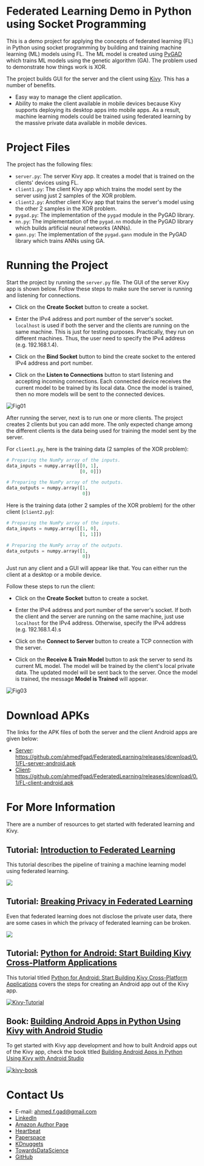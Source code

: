 # Federated Learning Demo in Python using Socket Programming

This is a demo project for applying the concepts of federated learning (FL) in Python using socket programming by building and training machine learning (ML) models using FL. The ML model is created using [PyGAD](https://pygad.readthedocs.io) which trains ML models using the genetic algorithm (GA). The problem used to demonstrate how things work is XOR.

The project builds GUI for the server and the client using [Kivy](https://kivy.org). This has a number of benefits.

- Easy way to manage the client application.
- Ability to make the client available in mobile devices because Kivy supports deploying its desktop apps into mobile apps. As a result, machine learning models could be trained using federated learning by the massive private data available in mobile devices. 

# Project Files

The project has the following files:

- `server.py`: The server Kivy app. It creates a model that is trained on the clients' devices using FL.
- `client1.py`: The client Kivy app which trains the model sent by the server using just 2 samples of the XOR problem.
- `client2.py`: Another client Kivy app that trains the server's model using the other 2 samples in the XOR problem.
- `pygad.py`: The implementation of the `pygad` module in the PyGAD library.
- `nn.py`: The implementation of the `pygad.nn` module in the PyGAD library which builds artificial neural networks (ANNs).
- `gann.py`: The implementation of the `pygad.gann` module in the PyGAD library which trains ANNs using GA.

# Running the Project

Start the project by running the `server.py` file. The GUI of the server Kivy app is shown below. Follow these steps to make sure the server is running and listening for connections.

* Click on the **Create Socket** button to create a socket. 

* Enter the IPv4 address and port number of the server's socket. `localhost` is used if both the server and the clients are running on the same machine. This is just for testing purposes. Practically, they run on different machines. Thus, the user need to specify the IPv4 address (e.g. 192.168.1.4).
* Click on the **Bind Socket** button to bind the create socket to the entered IPv4 address and port number.
* Click on the **Listen to Connections** button to start listening and accepting incoming connections. Each connected device receives the current model to be trained by its local data. Once the model is trained, then no more models will be sent to the connected devices.

![Fig01](https://user-images.githubusercontent.com/16560492/86205885-5af32380-bb6b-11ea-9ca6-149c0170e82b.png)

After running the server, next is to run one or more clients. The project creates 2 clients but you can add more. The only expected change among the different clients is the data being used for training the model sent by the server.

For `client1.py`, here is the training data (2 samples of the XOR problem):

```python
# Preparing the NumPy array of the inputs.
data_inputs = numpy.array([[0, 1],
                           [0, 0]])

# Preparing the NumPy array of the outputs.
data_outputs = numpy.array([1, 
                            0])
```

Here is the training data (other 2 samples of the XOR problem) for the other client (`client2.py`):

```python
# Preparing the NumPy array of the inputs.
data_inputs = numpy.array([[1, 0],
                           [1, 1]])

# Preparing the NumPy array of the outputs.
data_outputs = numpy.array([1, 
                            0])
```

Just run any client and a GUI will appear like that. You can either run the client at a desktop or a mobile device.

Follow these steps to run the client:

* Click on the **Create Socket** button to create a socket. 

* Enter the IPv4 address and port number of the server's socket. If both the client and the server are running on the same machine, just use `localhost` for the IPv4 address. Otherwise, specify the IPv4 address (e.g. 192.168.1.4).s
* Click on the **Connect to Server** button to create a TCP connection with the server.
* Click on the **Receive & Train Model** button to ask the server to send its current ML model. The model will be trained by the client's local private data. The updated model will be sent back to the server. Once the model is trained, the message **Model is Trained** will appear.

![Fig03](https://user-images.githubusercontent.com/16560492/86206222-292e8c80-bb6c-11ea-9311-1ef4bb467188.jpg)

# Download APKs

The links for the APK files of both the server and the client Android apps are given below:

- [Server](https://github.com/ahmedfgad/FederatedLearning/releases/download/0.1/FL-server-android.apk): https://github.com/ahmedfgad/FederatedLearning/releases/download/0.1/FL-server-android.apk
- [Client](https://github.com/ahmedfgad/FederatedLearning/releases/download/0.1/FL-client-android.apk): https://github.com/ahmedfgad/FederatedLearning/releases/download/0.1/FL-client-android.apk

# For More Information

There are a number of resources to get started with federated learning and Kivy.

## Tutorial: [Introduction to Federated Learning](https://heartbeat.fritz.ai/introduction-to-federated-learning-40eb122754a2)

This tutorial describes the pipeline of training a machine learning model using federated learning.

[![](https://miro.medium.com/max/3240/1*6gRmlrDPp5J42HR3QWLYew.jpeg)](https://heartbeat.fritz.ai/introduction-to-federated-learning-40eb122754a2)

## Tutorial: [Breaking Privacy in Federated Learning](https://heartbeat.fritz.ai/breaking-privacy-in-federated-learning-77fa08ccac9a)

Even that federated learning does not disclose the private user data, there are some cases in which the privacy of federated learning can be broken.

[![](https://miro.medium.com/max/3240/1*nZQg-E4a1wOvIH2AmkUUsQ.jpeg)](https://heartbeat.fritz.ai/breaking-privacy-in-federated-learning-77fa08ccac9a)

## Tutorial: [Python for Android: Start Building Kivy Cross-Platform Applications](https://www.linkedin.com/pulse/python-android-start-building-kivy-cross-platform-applications-gad)

This tutorial titled [Python for Android: Start Building Kivy Cross-Platform Applications](https://www.linkedin.com/pulse/python-android-start-building-kivy-cross-platform-applications-gad) covers the steps for creating an Android app out of the Kivy app.

[![Kivy-Tutorial](https://user-images.githubusercontent.com/16560492/86205332-dfdd3d80-bb69-11ea-91fb-cb0143cb1e5e.png)](https://www.linkedin.com/pulse/python-android-start-building-kivy-cross-platform-applications-gad)

## Book: [Building Android Apps in Python Using Kivy with Android Studio](https://www.amazon.com/Building-Android-Python-Using-Studio/dp/1484250303)

To get started with Kivy app development and how to built Android apps out of the Kivy app, check the book titled [Building Android Apps in Python Using Kivy with Android Studio](https://www.amazon.com/Building-Android-Python-Using-Studio/dp/1484250303)

[![kivy-book](https://user-images.githubusercontent.com/16560492/86205093-575e9d00-bb69-11ea-82f7-23fef487ce3c.jpg)](https://www.amazon.com/Building-Android-Python-Using-Studio/dp/1484250303)

# Contact Us

- E-mail: [ahmed.f.gad@gmail.com](mailto:ahmed.f.gad@gmail.com)
- [LinkedIn](https://www.linkedin.com/in/ahmedfgad)
- [Amazon Author Page](https://amazon.com/author/ahmedgad)
- [Heartbeat](https://heartbeat.fritz.ai/@ahmedfgad)
- [Paperspace](https://blog.paperspace.com/author/ahmed)
- [KDnuggets](https://kdnuggets.com/author/ahmed-gad)
- [TowardsDataScience](https://towardsdatascience.com/@ahmedfgad)
- [GitHub](https://github.com/ahmedfgad)